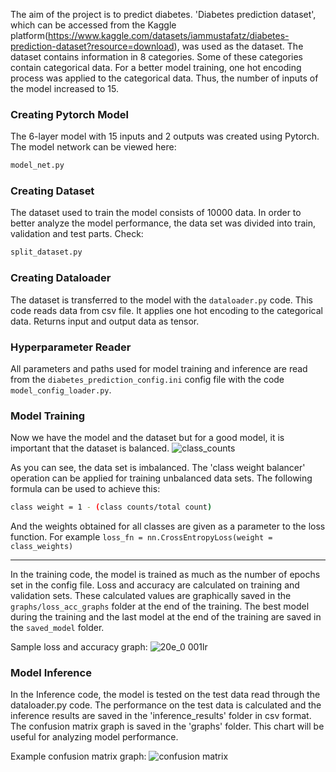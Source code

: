 The aim of the project is to predict diabetes. 'Diabetes prediction dataset', which can be accessed from the Kaggle platform(https://www.kaggle.com/datasets/iammustafatz/diabetes-prediction-dataset?resource=download), was used as the dataset. The dataset contains information in 8 categories. Some of these categories contain categorical data. For a better model training, one hot encoding process was applied to the categorical data. Thus, the number of inputs of the model increased to 15.

### Creating Pytorch Model
The 6-layer model with 15 inputs and 2 outputs was created using Pytorch. The model network can be viewed here:
```bash
model_net.py
```
### Creating Dataset
The dataset used to train the model consists of 10000 data. In order to better analyze the model performance, the data set was divided into train, validation and test parts. Check:
```bash
split_dataset.py
```

### Creating Dataloader
The dataset is transferred to the model with the ```dataloader.py``` code. This code reads data from csv file. It applies one hot encoding to the categorical data. Returns input and output data as tensor.

### Hyperparameter Reader
All parameters and paths used for model training and inference are read from the ```diabetes_prediction_config.ini``` config file with the code ```model_config_loader.py```.

### Model Training
Now we have the model and the dataset but for a good model, it is important that the dataset is balanced.
![class_counts](https://github.com/TunahanApaydin/Pytorch-Examples/assets/79514917/1dbf0a54-dae9-4f6f-81dc-402622cb6784)

As you can see, the data set is imbalanced. The 'class weight balancer' operation can be applied for training unbalanced data sets. The following formula can be used to achieve this:
```bash
class weight = 1 - (class counts/total count)
```
And the weights obtained for all classes are given as a parameter to the loss function. For example ```loss_fn = nn.CrossEntropyLoss(weight = class_weights)```

---
In the training code, the model is trained as much as the number of epochs set in the config file. Loss and accuracy are calculated on training and validation sets. These calculated values are graphically saved in the ```graphs/loss_acc_graphs``` folder at the end of the training. The best model during the training and the last model at the end of the training are saved in the ```saved_model``` folder.

Sample loss and accuracy graph:
![20e_0 001lr](https://github.com/TunahanApaydin/Pytorch-Examples/assets/79514917/fa9d4fcb-209c-4626-80a1-fea37da84807)


### Model Inference
In the Inference code, the model is tested on the test data read through the dataloader.py code. The performance on the test data is calculated and the inference results are saved in the 'inference_results' folder in csv format. The confusion matrix graph is saved in the 'graphs' folder. This chart will be useful for analyzing model performance.

Example confusion matrix graph:
![confusion matrix](https://github.com/TunahanApaydin/Pytorch-Examples/assets/79514917/f82e5008-4dc9-449d-8066-e3f07007cf4d)

